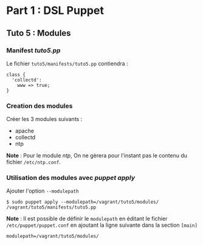 # Part 1 : DSL Puppet

## Tuto 5 : Modules


### Manifest _tuto5.pp_

Le fichier `tuto5/manifests/tuto5.pp` contiendra :

```puppet
class {
  'collectd':
    www => true;
}
```


### Creation des modules

Créer les 3 modules suivants :

* apache
* collectd
* ntp

__Note__ : Pour le module _ntp_, On ne gèrera pour l'instant pas le contenu du fichier `/etc/ntp.conf`.

### Utilisation des modules avec _puppet apply_

Ajouter l'option `--modulepath`

    $ sudo puppet apply --modulepath=/vagrant/tuto5/modules/ /vagrant/tuto5/manifests/tuto5.pp

__Note__ : Il est possible de définir le `modulepath` en éditant le fichier `/etc/puppet/puppet.conf` en ajoutant la ligne suivante dans la section `[main]`

    modulepath=/vagrant/tuto5/modules/
